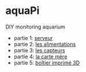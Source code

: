 # aquaPi
DIY monitoring aquarium

* partie 1: [serveur](https://papsdroidfr.github.io/tutoriels/aquapi01/)
* partie 2: [les alimentations](https://papsdroidfr.github.io/tutoriels/aquapi02/)
* partie 3: [les capteurs](https://papsdroidfr.github.io/tutoriels/aquapi3/)
* partie 4: [la carte mère](https://papsdroidfr.github.io/tutoriels/aquapi4/)
* partie 5: [boîtier imprimé 3D](https://papsdroidfr.github.io/tutoriels/aquapi5/)
